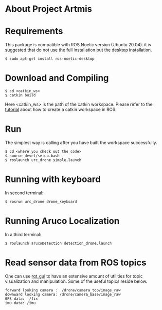 # About Project Artmis #

# Requirements #
This package is compatible with ROS Noetic version (Ubuntu 20.04). it is suggested that do not use the full installation but the desktop installation.
```
$ sudo apt-get install ros-noetic-desktop
```
# Download and Compiling #
```
$ cd <catkin_ws>
$ catkin build
```

Here <catkin_ws> is the path of the catkin workspace. Please refer to the [tutorial](http://wiki.ros.org/ROS/Tutorials) about how to create a catkin workspace in ROS.

# Run
The simplest way is calling after you have built the workspace successfully.

```
$ cd <where you check out the code>
$ source devel/setup.bash
$ roslaunch urc_drone simple.launch
```
# Running with keyboard
In second terminal:

```
$ rosrun urc_drone drone_keyboard
```

# Running Aruco Localization
In a third terminal:

```
$ roslaunch arucoDetection detection_drone.launch
```


# Read sensor data from ROS topics #
One can use [rqt_gui](http://wiki.ros.org/rqt_gui) to have an extensive amount of utilities for topic visualization and manipulation. Some of the useful topics reside below.
```
forward looking camera :  /drone/camera_top/image_raw
downward looking camera: /drone/camera_base/image_raw
GPS data:  /fix
imu data: /imu
```
